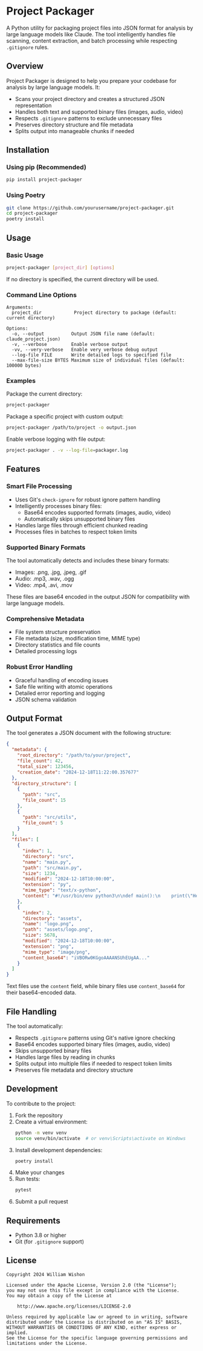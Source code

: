 # Project Packager

A Python utility for packaging project files into JSON format for analysis by large language models like Claude. The tool intelligently handles file scanning, content extraction, and batch processing while respecting `.gitignore` rules.

## Overview

Project Packager is designed to help you prepare your codebase for analysis by large language models. It:
- Scans your project directory and creates a structured JSON representation
- Handles both text and supported binary files (images, audio, video)
- Respects `.gitignore` patterns to exclude unnecessary files
- Preserves directory structure and file metadata
- Splits output into manageable chunks if needed

## Installation

### Using pip (Recommended)
```bash
pip install project-packager
```

### Using Poetry
```bash
git clone https://github.com/yourusername/project-packager.git
cd project-packager
poetry install
```

## Usage

### Basic Usage
```bash
project-packager [project_dir] [options]
```

If no directory is specified, the current directory will be used.

### Command Line Options
```
Arguments:
  project_dir            Project directory to package (default: current directory)

Options:
  -o, --output          Output JSON file name (default: claude_project.json)
  -v, --verbose         Enable verbose output
  -vv, --very-verbose   Enable very verbose debug output
  --log-file FILE       Write detailed logs to specified file
  --max-file-size BYTES Maximum size of individual files (default: 100000 bytes)
```

### Examples

Package the current directory:
```bash
project-packager
```

Package a specific project with custom output:
```bash
project-packager /path/to/project -o output.json
```

Enable verbose logging with file output:
```bash
project-packager . -v --log-file=packager.log
```

## Features

### Smart File Processing
- Uses Git's `check-ignore` for robust ignore pattern handling
- Intelligently processes binary files:
  - Base64 encodes supported formats (images, audio, video)
  - Automatically skips unsupported binary files
- Handles large files through efficient chunked reading
- Processes files in batches to respect token limits

### Supported Binary Formats
The tool automatically detects and includes these binary formats:
- Images: .png, .jpg, .jpeg, .gif
- Audio: .mp3, .wav, .ogg
- Video: .mp4, .avi, .mov

These files are base64 encoded in the output JSON for compatibility with large language models.

### Comprehensive Metadata
- File system structure preservation
- File metadata (size, modification time, MIME type)
- Directory statistics and file counts
- Detailed processing logs

### Robust Error Handling
- Graceful handling of encoding issues
- Safe file writing with atomic operations
- Detailed error reporting and logging
- JSON schema validation

## Output Format

The tool generates a JSON document with the following structure:

```json
{
  "metadata": {
    "root_directory": "/path/to/your/project",
    "file_count": 42,
    "total_size": 123456,
    "creation_date": "2024-12-18T11:22:00.357677"
  },
  "directory_structure": [
    {
      "path": "src",
      "file_count": 15
    },
    {
      "path": "src/utils",
      "file_count": 5
    }
  ],
  "files": [
    {
      "index": 1,
      "directory": "src",
      "name": "main.py",
      "path": "src/main.py",
      "size": 1234,
      "modified": "2024-12-18T10:00:00",
      "extension": "py",
      "mime_type": "text/x-python",
      "content": "#!/usr/bin/env python3\n\ndef main():\n    print(\"Hello, World!\")\n\nif __name__ == \"__main__\":\n    main()"
    },
    {
      "index": 2,
      "directory": "assets",
      "name": "logo.png",
      "path": "assets/logo.png",
      "size": 5678,
      "modified": "2024-12-18T10:00:00",
      "extension": "png",
      "mime_type": "image/png",
      "content_base64": "iVBORw0KGgoAAAANSUhEUgAA..."
    }
  ]
}
```

Text files use the `content` field, while binary files use `content_base64` for their base64-encoded data.

## File Handling

The tool automatically:
- Respects `.gitignore` patterns using Git's native ignore checking
- Base64 encodes supported binary files (images, audio, video)
- Skips unsupported binary files
- Handles large files by reading in chunks
- Splits output into multiple files if needed to respect token limits
- Preserves file metadata and directory structure

## Development

To contribute to the project:

1. Fork the repository
2. Create a virtual environment:
   ```bash
   python -m venv venv
   source venv/bin/activate  # or venv\Scripts\activate on Windows
   ```
3. Install development dependencies:
   ```bash
   poetry install
   ```
4. Make your changes
5. Run tests:
   ```bash
   pytest
   ```
6. Submit a pull request

## Requirements

- Python 3.8 or higher
- Git (for `.gitignore` support)

## License

```
Copyright 2024 William Wishon

Licensed under the Apache License, Version 2.0 (the "License");
you may not use this file except in compliance with the License.
You may obtain a copy of the License at

    http://www.apache.org/licenses/LICENSE-2.0

Unless required by applicable law or agreed to in writing, software
distributed under the License is distributed on an "AS IS" BASIS,
WITHOUT WARRANTIES OR CONDITIONS OF ANY KIND, either express or implied.
See the License for the specific language governing permissions and
limitations under the License.
```